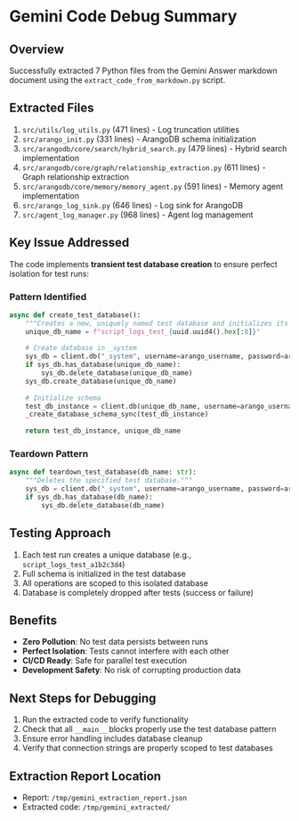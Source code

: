 # Gemini Code Debug Summary

## Overview
Successfully extracted 7 Python files from the Gemini Answer markdown document using the `extract_code_from_markdown.py` script.

## Extracted Files
1. `src/utils/log_utils.py` (471 lines) - Log truncation utilities
2. `src/arango_init.py` (331 lines) - ArangoDB schema initialization
3. `src/arangodb/core/search/hybrid_search.py` (479 lines) - Hybrid search implementation
4. `src/arangodb/core/graph/relationship_extraction.py` (611 lines) - Graph relationship extraction
5. `src/arangodb/core/memory/memory_agent.py` (591 lines) - Memory agent implementation
6. `src/arango_log_sink.py` (646 lines) - Log sink for ArangoDB
7. `src/agent_log_manager.py` (968 lines) - Agent log management

## Key Issue Addressed
The code implements **transient test database creation** to ensure perfect isolation for test runs:

### Pattern Identified
```python
async def create_test_database():
    """Creates a new, uniquely named test database and initializes its schema."""
    unique_db_name = f"script_logs_test_{uuid.uuid4().hex[:8]}"
    
    # Create database in _system
    sys_db = client.db("_system", username=arango_username, password=arango_password)
    if sys_db.has_database(unique_db_name):
        sys_db.delete_database(unique_db_name)
    sys_db.create_database(unique_db_name)
    
    # Initialize schema
    test_db_instance = client.db(unique_db_name, username=arango_username, password=arango_password)
    _create_database_schema_sync(test_db_instance)
    
    return test_db_instance, unique_db_name
```

### Teardown Pattern
```python
async def teardown_test_database(db_name: str):
    """Deletes the specified test database."""
    sys_db = client.db("_system", username=arango_username, password=arango_password)
    if sys_db.has_database(db_name):
        sys_db.delete_database(db_name)
```

## Testing Approach
1. Each test run creates a unique database (e.g., `script_logs_test_a1b2c3d4`)
2. Full schema is initialized in the test database
3. All operations are scoped to this isolated database
4. Database is completely dropped after tests (success or failure)

## Benefits
- **Zero Pollution**: No test data persists between runs
- **Perfect Isolation**: Tests cannot interfere with each other
- **CI/CD Ready**: Safe for parallel test execution
- **Development Safety**: No risk of corrupting production data

## Next Steps for Debugging
1. Run the extracted code to verify functionality
2. Check that all `__main__` blocks properly use the test database pattern
3. Ensure error handling includes database cleanup
4. Verify that connection strings are properly scoped to test databases

## Extraction Report Location
- Report: `/tmp/gemini_extraction_report.json`
- Extracted code: `/tmp/gemini_extracted/`